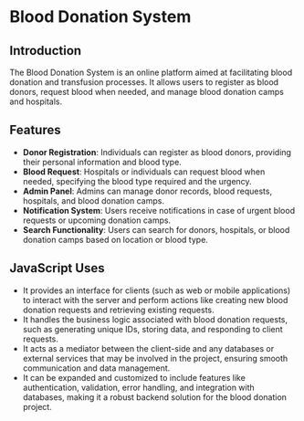 
# Blood Donation System

## Introduction
The Blood Donation System is an online platform aimed at facilitating blood donation and transfusion processes. It allows users to register as blood donors, request blood when needed, and manage blood donation camps and hospitals.

## Features
- **Donor Registration**: Individuals can register as blood donors, providing their personal information and blood type.
- **Blood Request**: Hospitals or individuals can request blood when needed, specifying the blood type required and the urgency.
- **Admin Panel**: Admins can manage donor records, blood requests, hospitals, and blood donation camps.
- **Notification System**: Users receive notifications in case of urgent blood requests or upcoming donation camps.
- **Search Functionality**: Users can search for donors, hospitals, or blood donation camps based on location or blood type.

## JavaScript Uses
- It provides an interface for clients (such as web or mobile applications) to interact with the server and perform actions like creating new blood donation requests and retrieving existing requests.
- It handles the business logic associated with blood donation requests, such as generating unique IDs, storing data, and responding to client requests.
- It acts as a mediator between the client-side and any databases or external services that may be involved in the project, ensuring smooth communication and data management.
- It can be expanded and customized to include features like authentication, validation, error handling, and integration with databases, making it a robust backend solution for the blood donation project.


